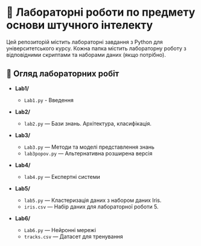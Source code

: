 # 🧪 Лабораторні роботи по предмету основи штучного інтелекту

Цей репозиторій містить лабораторні завдання з Python для університетського курсу. Кожна папка містить лабораторну роботу з відповідними скриптами та наборами даних (якщо потрібно).

## 📂 Огляд лабораторних робіт

- **Lab1/**
    - `Lab1.py` - Введення

- **Lab2/**
    - `lab2.py` — Бази знань. Архітектура, класифікація.

- **Lab3/**
    - `Lab3.py` — Методи та моделі представлення знань
    - `lab3popov.py` — Альтернативна розширена версія

- **Lab4/**
    - `lab4.py` — Експертні системи

- **Lab5/**
    - `lab5.py` — Кластеризація даних з набором даних Iris.
    - `iris.csv` — Набір даних для лабораторної роботи 5.

- **Lab6/**
    - `Lab6.py` — Нейронні мережі
    - `tracks.csv` — Датасет для тренування
